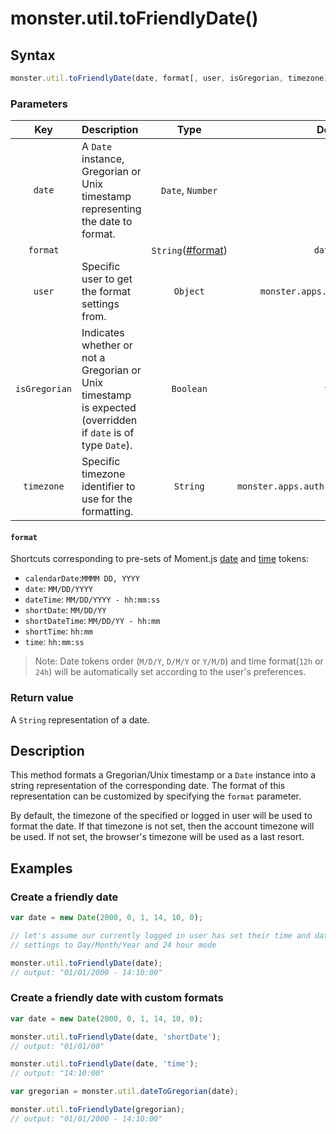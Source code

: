 # monster.util.toFriendlyDate()

## Syntax
```javascript
monster.util.toFriendlyDate(date, format[, user, isGregorian, timezone]);
```

### Parameters
Key | Description | Type | Default | Required
:-: | :-- | :-: | :-: | :-:
`date` | A `Date` instance, Gregorian or Unix timestamp representing the date to format. | `Date`, `Number` | | `true`
`format` | | `String`([#format](#format)) | `dateTime` | `false`
`user` | Specific user to get the format settings from. | `Object` | `monster.apps.auth.currentUser` | `false`
`isGregorian` | Indicates whether or not a Gregorian or Unix timestamp is expected (overridden if `date` is of type `Date`).  | `Boolean` | `true` | `false`
`timezone` | Specific timezone identifier to use for the formatting. | `String` | `monster.apps.auth.currentUser.timezone` | `false`

#### `format`
Shortcuts corresponding to pre-sets of Moment.js [date](https://momentjs.com/docs/#year-month-and-day-tokens) and [time](https://momentjs.com/docs/#hour-minute-second-millisecond-and-offset-tokens) tokens:

* `calendarDate`:`MMMM DD, YYYY`
* `date`: `MM/DD/YYYY`
* `dateTime`: `MM/DD/YYYY - hh:mm:ss`
* `shortDate`: `MM/DD/YY`
* `shortDateTime`: `MM/DD/YY - hh:mm`
* `shortTime`: `hh:mm`
* `time`: `hh:mm:ss`

> Note: Date tokens order (`M/D/Y`, `D/M/Y` or `Y/M/D`) and time format(`12h` or `24h`) will be automatically set according to the user's preferences.

### Return value
A `String` representation of a date.

## Description
This method formats a Gregorian/Unix timestamp or a `Date` instance into a string representation of the corresponding date. The format of this representation can be customized by specifying the `format` parameter.

By default, the timezone of the specified or logged in user will be used to format the date. If that timezone is not set, then the account timezone will be used. If not set, the browser's timezone will be used as a last resort.

## Examples
### Create a friendly date
```javascript
var date = new Date(2000, 0, 1, 14, 10, 0);

// let's assume our currently logged in user has set their time and date display
// settings to Day/Month/Year and 24 hour mode

monster.util.toFriendlyDate(date);
// output: "01/01/2000 - 14:10:00"
```

### Create a friendly date with custom formats
```javascript
var date = new Date(2000, 0, 1, 14, 10, 0);

monster.util.toFriendlyDate(date, 'shortDate');
// output: "01/01/00"

monster.util.toFriendlyDate(date, 'time');
// output: "14:10:00"

var gregorian = monster.util.dateToGregorian(date);

monster.util.toFriendlyDate(gregorian);
// output: "01/01/2000 - 14:10:00"
```
